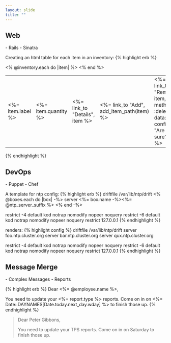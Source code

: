 ```yaml
---
layout: slide
title: ""
---
```


<section markdown="1">

## Web
<aside markdown="1" class="notes">
- Rails
- Sinatra
</aside>

Creating an html table for each item in an inventory:
{% highlight erb %}
<table>
<% @inventory.each do |item| %>
  <tr>
    <td><%= item.label %></td>
    <td><%= item.quantity %></td>
    <td><%= link_to "Details", item %></td>
    <td><%= link_to "Add", add_item_path(item) %></td>
    <td><%= link_to "Remove", item, method: :delete, data: { confirm: "Are you sure?" } %></td>
  </tr>
<% end %>
</table>
{% endhighlight %}

</section>
<section markdown="1">

## DevOps
<aside markdown="1" class="notes">
- Puppet
- Chef
</aside>

A template for ntp config:
{% highlight erb %}
driftfile /var/lib/ntp/drift
<% @boxes.each do |box| -%>
server <%= box.name -%><%= @ntp_server_suffix %>
<% end -%>

restrict -4 default kod notrap nomodify nopeer noquery
restrict -6 default kod notrap nomodify nopeer noquery
restrict 127.0.0.1
{% endhighlight %}


renders:
{% highlight config %}
driftfile /var/lib/ntp/drift
server foo.ntp.cluster.org
server bar.ntp.cluster.org
server qux.ntp.cluster.org

restrict -4 default kod notrap nomodify nopeer noquery
restrict -6 default kod notrap nomodify nopeer noquery
restrict 127.0.0.1
{% endhighlight %}

</section>
<section markdown="1">

## Message Merge
<aside markdown="1" class="notes">
- Complex Messages
- Reports
</aside>

{% highlight erb %}
Dear <%= @employee.name %>,

You need to update your <%= report.type %> reports.
Come on in on  <%= Date::DAYNAMES[Date.today.next_day.wday] %> to finish those up.
{% endhighlight %}

> Dear Peter Gibbons, 
> 
> You need to update your TPS reports.
> Come on in on Saturday to finish those up.
</section>
